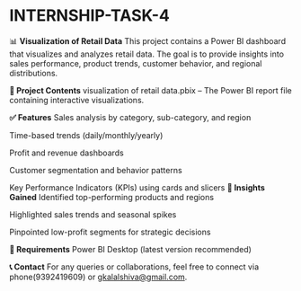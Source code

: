 # INTERNSHIP-TASK-4
📊 **Visualization of Retail Data**
This project contains a Power BI dashboard that visualizes and analyzes retail data. The goal is to provide insights into sales performance, product trends, customer behavior, and regional distributions.

**📁 Project Contents**
visualization of retail data.pbix – The Power BI report file containing interactive visualizations.

**✅ Features**
Sales analysis by category, sub-category, and region

Time-based trends (daily/monthly/yearly)

Profit and revenue dashboards

Customer segmentation and behavior patterns

Key Performance Indicators (KPIs) using cards and slicers
**🧠 Insights Gained**
Identified top-performing products and regions

Highlighted sales trends and seasonal spikes

Pinpointed low-profit segments for strategic decisions

**📌 Requirements**
Power BI Desktop (latest version recommended)

**📞 Contact**
For any queries or collaborations, feel free to connect via phone(9392419609) or gkalalshiva@gmail.com.
